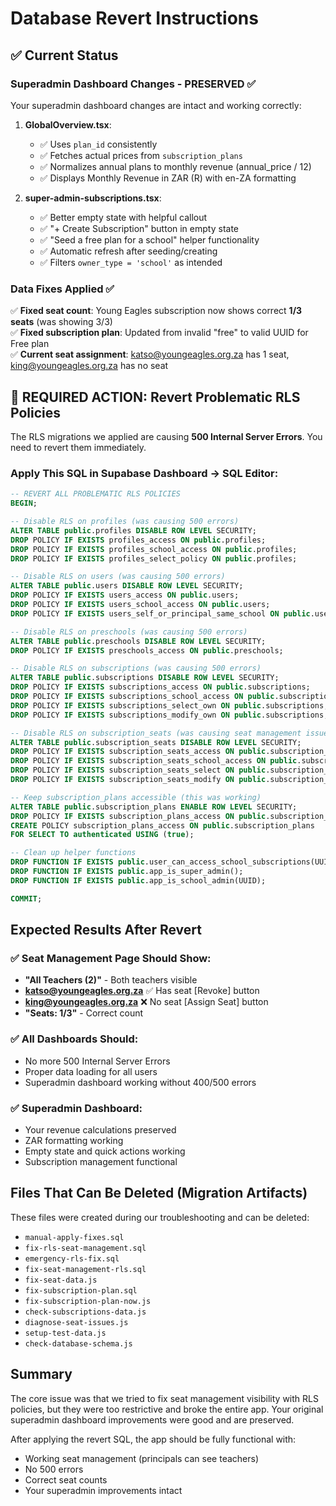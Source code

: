 # Database Revert Instructions

## ✅ Current Status

### Superadmin Dashboard Changes - PRESERVED ✅
Your superadmin dashboard changes are intact and working correctly:

1. **GlobalOverview.tsx**: 
   - ✅ Uses `plan_id` consistently  
   - ✅ Fetches actual prices from `subscription_plans`
   - ✅ Normalizes annual plans to monthly revenue (annual_price / 12)
   - ✅ Displays Monthly Revenue in ZAR (R) with en-ZA formatting

2. **super-admin-subscriptions.tsx**:
   - ✅ Better empty state with helpful callout
   - ✅ "+ Create Subscription" button in empty state
   - ✅ "Seed a free plan for a school" helper functionality
   - ✅ Automatic refresh after seeding/creating
   - ✅ Filters `owner_type = 'school'` as intended

### Data Fixes Applied ✅

✅ **Fixed seat count**: Young Eagles subscription now shows correct **1/3 seats** (was showing 3/3)  
✅ **Fixed subscription plan**: Updated from invalid "free" to valid UUID for Free plan  
✅ **Current seat assignment**: katso@youngeagles.org.za has 1 seat, king@youngeagles.org.za has no seat

## 🚨 REQUIRED ACTION: Revert Problematic RLS Policies

The RLS migrations we applied are causing **500 Internal Server Errors**. You need to revert them immediately.

### Apply This SQL in Supabase Dashboard → SQL Editor:

```sql
-- REVERT ALL PROBLEMATIC RLS POLICIES
BEGIN;

-- Disable RLS on profiles (was causing 500 errors)
ALTER TABLE public.profiles DISABLE ROW LEVEL SECURITY;
DROP POLICY IF EXISTS profiles_access ON public.profiles;
DROP POLICY IF EXISTS profiles_school_access ON public.profiles;
DROP POLICY IF EXISTS profiles_select_policy ON public.profiles;

-- Disable RLS on users (was causing 500 errors)
ALTER TABLE public.users DISABLE ROW LEVEL SECURITY;
DROP POLICY IF EXISTS users_access ON public.users;
DROP POLICY IF EXISTS users_school_access ON public.users;
DROP POLICY IF EXISTS users_self_or_principal_same_school ON public.users;

-- Disable RLS on preschools (was causing 500 errors)
ALTER TABLE public.preschools DISABLE ROW LEVEL SECURITY;
DROP POLICY IF EXISTS preschools_access ON public.preschools;

-- Disable RLS on subscriptions (was causing 500 errors)
ALTER TABLE public.subscriptions DISABLE ROW LEVEL SECURITY;
DROP POLICY IF EXISTS subscriptions_access ON public.subscriptions;
DROP POLICY IF EXISTS subscriptions_school_access ON public.subscriptions;
DROP POLICY IF EXISTS subscriptions_select_own ON public.subscriptions;
DROP POLICY IF EXISTS subscriptions_modify_own ON public.subscriptions;

-- Disable RLS on subscription_seats (was causing seat management issues)
ALTER TABLE public.subscription_seats DISABLE ROW LEVEL SECURITY;
DROP POLICY IF EXISTS subscription_seats_access ON public.subscription_seats;
DROP POLICY IF EXISTS subscription_seats_school_access ON public.subscription_seats;
DROP POLICY IF EXISTS subscription_seats_select ON public.subscription_seats;
DROP POLICY IF EXISTS subscription_seats_modify ON public.subscription_seats;

-- Keep subscription_plans accessible (this was working)
ALTER TABLE public.subscription_plans ENABLE ROW LEVEL SECURITY;
DROP POLICY IF EXISTS subscription_plans_access ON public.subscription_plans;
CREATE POLICY subscription_plans_access ON public.subscription_plans 
FOR SELECT TO authenticated USING (true);

-- Clean up helper functions
DROP FUNCTION IF EXISTS public.user_can_access_school_subscriptions(UUID);
DROP FUNCTION IF EXISTS public.app_is_super_admin();
DROP FUNCTION IF EXISTS public.app_is_school_admin(UUID);

COMMIT;
```

## Expected Results After Revert

### ✅ Seat Management Page Should Show:
- **"All Teachers (2)"** - Both teachers visible
- **katso@youngeagles.org.za** ✅ Has seat [Revoke] button
- **king@youngeagles.org.za** ❌ No seat [Assign Seat] button
- **"Seats: 1/3"** - Correct count

### ✅ All Dashboards Should:
- No more 500 Internal Server Errors
- Proper data loading for all users
- Superadmin dashboard working without 400/500 errors

### ✅ Superadmin Dashboard:
- Your revenue calculations preserved
- ZAR formatting working
- Empty state and quick actions working
- Subscription management functional

## Files That Can Be Deleted (Migration Artifacts)

These files were created during our troubleshooting and can be deleted:

- `manual-apply-fixes.sql`
- `fix-rls-seat-management.sql` 
- `emergency-rls-fix.sql`
- `fix-seat-management-rls.sql`
- `fix-seat-data.js`
- `fix-subscription-plan.sql`
- `fix-subscription-plan-now.js`
- `check-subscriptions-data.js`
- `diagnose-seat-issues.js`
- `setup-test-data.js`
- `check-database-schema.js`

## Summary

The core issue was that we tried to fix seat management visibility with RLS policies, but they were too restrictive and broke the entire app. Your original superadmin dashboard improvements were good and are preserved. 

After applying the revert SQL, the app should be fully functional with:
- Working seat management (principals can see teachers)
- No 500 errors
- Correct seat counts
- Your superadmin improvements intact